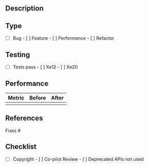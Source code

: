 ## Description
<!-- What does this PR do? -->

## Type
- [ ] Bug  - [ ] Feature  - [ ] Performance  - [ ] Refactor

## Testing
- [ ] Tests pass  - [ ] Xe12  - [ ] Xe20

## Performance
| Metric | Before | After |
|--------|--------|-------|
|        |        |       |

## References
Fixes #

## Checklist
- [ ] Copyright  - [ ] Co-pilot Review  - [ ] Deprecated APIs not used
